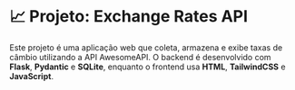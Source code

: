 # 📈 Projeto: Exchange Rates API

Este projeto é uma aplicação web que coleta, armazena e exibe taxas de câmbio utilizando a API AwesomeAPI. O backend é desenvolvido com **Flask**, **Pydantic** e **SQLite**, enquanto o frontend usa **HTML**, **TailwindCSS** e **JavaScript**.
